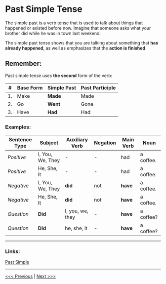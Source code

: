 # Past Simple Tense

The simple past is a verb tense that is used to talk about things that happened or existed before now. Imagine that someone asks what your brother did while he was in town last weekend.

The simple past tense shows that you are talking about something that **has already happened**, as well as emphasizes that the **action is finished**.

## Remember:

Past simple tense uses **the second** form of the verb:

| #   | Base Form | **Simple Past** | Past Participle |
| --- | --------- | --------------- | --------------- |
| 1.  | Make      | **Made**        | Made            |
| 2.  | Go        | **Went**        | Gone            |
| 3.  | Have      | **Had**         | Had             |

### Examples:

| Sentence Type | Subject          | Auxiliary Verb   | Negation | Main Verb | Noun      |
| ------------- | ---------------- | ---------------- | -------- | --------- | --------- |
| _Positive_    | I, You, We, They | -                | -        | had       | a coffee. |
| _Positive_    | He, She, It      | -                | -        | had       | a coffee. |
| _Negative_    | I, You, We, They | **did**          | not      | **have**  | a coffee. |
| _Negative_    | He, She, It      | **did**          | not      | **have**  | a coffee. |
| _Question_    | **Did**          | I, you, we, they | -        | **have**  | a coffee? |
| _Question_    | **Did**          | he, she, it      | -        | **have**  | a coffee? |

---

### Links:

[Past Simple](https://www.grammarly.com/blog/simple-past/)

---

[<<< Previous](./PresentSimpleBeSenstenceExamples.md) | [Next >>>](./PastSimpleQuestions.md)
